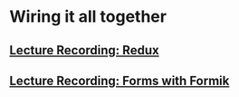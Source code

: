 # Wiring it all together
## [Lecture Recording: Redux](https://cnm-edu.zoom.us/rec/share/9VKTxyzdNrfa9JsgoOyTs2iDcZryxZDsVWPc0si2c9uA8Y4Vt9Vh3il4pVrdlNti.WAgWQgDR4PX02zYV)
## [Lecture Recording: Forms with Formik](https://cnm-edu.zoom.us/rec/share/8jJj-uE_1bDlTnH36Z2V41OaCNMeryhI-W6VEffzj8WMxi4su2s8uB-wGJle9I5t.ztB1DJcIPtr6upAd?startTime=1615303142000)
